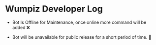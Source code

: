 # Wumpiz Developer Log

- Bot Is Offline for Maintenance, once online more command will be added ❌

- Bot will be unavailable for public release for a short period of time. 🥽

